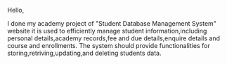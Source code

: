 Hello,

I done my academy project of "Student Database Management System" website it is used to efficiently manage student information,including personal details,academy records,fee and due details,enquire details and course and enrollments. The system should provide functionalities for storing,retriving,updating,and deleting students data. 

